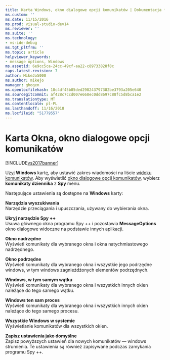 ```yaml
---
title: Karta Windows, okno dialogowe opcji komunikatów | Dokumentacja firmy Microsoft
ms.custom: ''
ms.date: 11/15/2016
ms.prod: visual-studio-dev14
ms.reviewer: ''
ms.suite: ''
ms.technology:
- vs-ide-debug
ms.tgt_pltfrm: ''
ms.topic: article
helpviewer_keywords:
- message options, Windows
ms.assetid: 6e9cc5ca-24cc-49cf-aa22-c89733828f8c
caps.latest.revision: 7
author: MikeJo5000
ms.author: mikejo
manager: ghogen
ms.openlocfilehash: 18c4df45b05ded298243797382be3793a205e640
ms.sourcegitcommit: af428c7ccd007e668ec0dd8697c88fc5d8bca1e2
ms.translationtype: MT
ms.contentlocale: pl-PL
ms.lasthandoff: 11/16/2018
ms.locfileid: "51779557"
---
```

# <a name="windows-tab-message-options-dialog-box"></a>Karta Okna, okno dialogowe opcji komunikatów
[!INCLUDE[vs2017banner](../includes/vs2017banner.md)]

Użyj **Windows** kartę, aby ustawić zakres wiadomości na liście [widoku komunikatów](../debugger/messages-view.md). Aby wyświetlić [okno dialogowe opcji komunikatów](../debugger/message-options-dialog-box.md), wybierz **komunikaty dziennika** z **Spy** menu.  
  
 Następujące ustawienia są dostępne na **Windows** karty:  
  
 **Narzędzia wyszukiwania**  
 Narzędzie przeciągania i upuszczania, używany do wybierania okna.  
  
 **Ukryj narzędzie Spy ++**  
 Usuwa głównego okna programu Spy ++ i pozostawia **MessageOptions** okno dialogowe widoczne na podstawie innych aplikacji.  
  
 **Okno nadrzędne**  
 Wyświetl komunikaty dla wybranego okna i okna natychmiastowego nadrzędnego.  
  
 **Okno podrzędne**  
 Wyświetl komunikaty dla wybranego okna i wszystkie jego podrzędne windows, w tym windows zagnieżdżonych elementów podrzędnych.  
  
 **Windows, w tym samym wątku**  
 Wyświetl komunikaty dla wybranego okna i wszystkich innych okien należące do tego samego wątku.  
  
 **Windows ten sam proces**  
 Wyświetl komunikaty dla wybranego okna i wszystkich innych okien należące do tego samego procesu.  
  
 **Wszystkie Windows w systemie**  
 Wyświetlanie komunikatów dla wszystkich okien.  
  
 **Zapisz ustawienia jako domyślne**  
 Zapisz powyższych ustawień dla nowych komunikatów — windows strumienia. Te ustawienia są również zapisywane podczas zamykania programu Spy ++.



